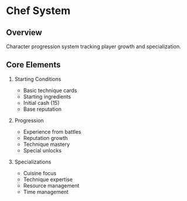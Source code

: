 # Chef System

## Overview
Character progression system tracking player growth and specialization.

## Core Elements
1. Starting Conditions
   - Basic technique cards
   - Starting ingredients
   - Initial cash (15)
   - Base reputation

2. Progression
   - Experience from battles
   - Reputation growth
   - Technique mastery
   - Special unlocks

3. Specializations
   - Cuisine focus
   - Technique expertise
   - Resource management
   - Time management
